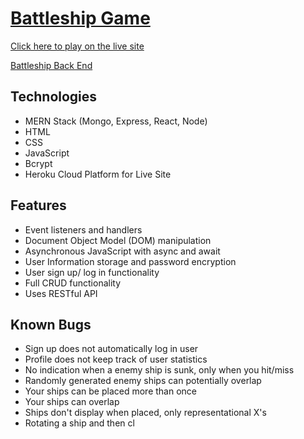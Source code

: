 # [Battleship Game](https://playbattleship.herokuapp.com/)

[Click here to play on the live site](https://playbattleship.herokuapp.com/)

[Battleship Back End](https://github.com/caldric/battleship-api/)

## Technologies

- MERN Stack (Mongo, Express, React, Node)
- HTML
- CSS
- JavaScript
- Bcrypt
- Heroku Cloud Platform for Live Site

## Features

- Event listeners and handlers
- Document Object Model (DOM) manipulation
- Asynchronous JavaScript with async and await
- User Information storage and password encryption
- User sign up/ log in functionality
- Full CRUD functionality
- Uses RESTful API

## Known Bugs

- Sign up does not automatically log in user
- Profile does not keep track of user statistics
- No indication when a enemy ship is sunk, only when you hit/miss
- Randomly generated enemy ships can potentially overlap
- Your ships can be placed more than once
- Your ships can overlap
- Ships don't display when placed, only representational X's
- Rotating a ship and then cl
